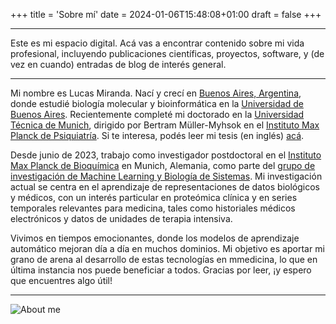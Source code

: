+++
title = 'Sobre mí'
date = 2024-01-06T15:48:08+01:00
draft = false
+++

---

Este es mi espacio digital. Acá vas a encontrar contenido sobre mi vida profesional, incluyendo publicaciones científicas, proyectos, software, y (de vez en cuando) entradas de blog de interés general.

---

Mi nombre es Lucas Miranda. Nací y crecí en [Buenos Aires, Argentina](https://www.youtube.com/watch?v=Pb9Hv9lw5Tw), donde estudié biología molecular y bioinformática en la [Universidad de Buenos Aires](https://www.uba.ar/). Recientemente completé mi doctorado en la [Universidad Técnica de Munich](https://www.tum.de/en/), dirigido por Bertram Müller-Myhsok en el [Instituto Max Planck de Psiquiatría](https://www.psych.mpg.de/1495975/mueller_myhsok). Si te interesa, podés leer mi tesis (en inglés) [acá](https://mediatum.ub.tum.de/?id=1713444).

Desde junio de 2023, trabajo como investigador postdoctoral en el [Instituto Max Planck de Bioquímica](https://www.biochem.mpg.de/en) en Munich, Alemania, como parte del [grupo de investigación de Machine Learning y Biología de Sistemas](https://www.biochem.mpg.de/borgwardt). Mi investigación actual se centra en el aprendizaje de representaciones de datos biológicos y médicos, con un interés particular en proteómica clínica y en series temporales relevantes para medicina, tales como historiales médicos electrónicos y datos de unidades de terapia intensiva.

Vivimos en tiempos emocionantes, donde los modelos de aprendizaje automático mejoran día a día en muchos dominios. Mi objetivo es aportar mi grano de arena al desarrollo de estas tecnologías en mmedicina, lo que en última instancia nos puede beneficiar a todos. Gracias por leer, ¡y espero que encuentres algo útil!

---

![About me](../../cover.jpeg)